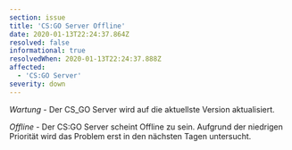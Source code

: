 ```yaml
---
section: issue
title: 'CS:GO Server Offline'
date: 2020-01-13T22:24:37.864Z
resolved: false
informational: true
resolvedWhen: 2020-01-13T22:24:37.888Z
affected:
  - 'CS:GO Server'
severity: down
---
```

*Wartung* - Der CS_GO Server wird auf die aktuellste Version aktualisiert.

*Offline* - Der CS:GO Server scheint Offline zu sein. Aufgrund der niedrigen Priorität wird das Problem erst in den nächsten Tagen untersucht.
